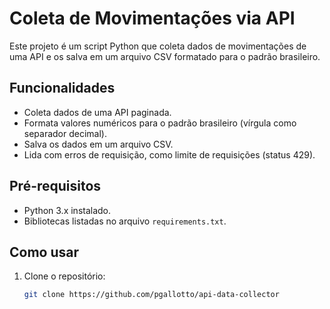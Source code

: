 # Coleta de Movimentações via API

Este projeto é um script Python que coleta dados de movimentações de uma API e os salva em um arquivo CSV formatado para o padrão brasileiro.

## Funcionalidades

- Coleta dados de uma API paginada.
- Formata valores numéricos para o padrão brasileiro (vírgula como separador decimal).
- Salva os dados em um arquivo CSV.
- Lida com erros de requisição, como limite de requisições (status 429).

## Pré-requisitos

- Python 3.x instalado.
- Bibliotecas listadas no arquivo `requirements.txt`.

## Como usar

1. Clone o repositório:
   ```bash
   git clone https://github.com/pgallotto/api-data-collector
